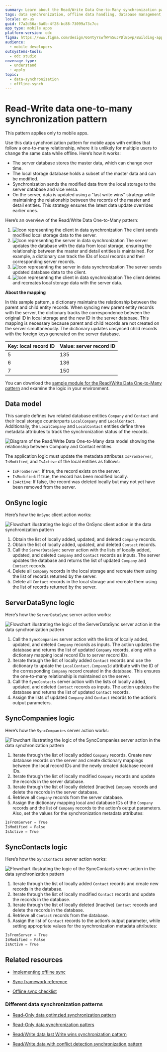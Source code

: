 ```yaml
---
summary: Learn about the Read/Write Data One-to-Many synchronization pattern in OutSystems Developer Cloud (ODC) for mobile apps, ensuring data consistency with a "last write wins" approach.
tags: data synchronization, offline data handling, database management, mobile app development, data consistency
locale: en-us
guid: f7a2d56a-6a0b-4f28-bc88-73099a73c7cc
app_type: mobile apps
platform-version: odc
figma: https://www.figma.com/design/6G4tyYswfWPn5uJPDlBpvp/Building-apps?node-id=7908-1062
audience:
  - mobile developers
outsystems-tools:
  - odc studio
coverage-type:
  - understand
  - apply
topic:
  - data-synchronization
  - offline-synch
---
```


# Read-Write data one-to-many synchronization pattern

<div class="info" markdown="1">

This pattern applies only to mobile apps.

</div>

Use this data synchronization pattern for mobile apps with entities that follow a one-to-many relationship, where it is unlikely for multiple users to change the same data while offline. Here’s how it works:

* The server database stores the master data, which can change over time.
* The local storage database holds a subset of the master data and can be modified.
* Synchronization sends the modified data from the local storage to the server database and vice versa.
* On the server, data is updated using a "last write wins" strategy while maintaining the relationship between the records of the master and detail entities. This strategy ensures the latest data update overrides earlier ones.

Here’s an overview of the Read/Write Data One-to-Many pattern:

1. ![Icon representing the client in data synchronization](images/icon-client.png "Client Icon") The client sends modified local storage data to the server.
1. ![Icon representing the server in data synchronization](images/icon-server.png "Server Icon") The server updates the database with the data from local storage, ensuring the relationship between the master and detail entities is maintained. For example, a dictionary can track the IDs of local records and their corresponding server records.
1. ![Icon representing the server in data synchronization](images/icon-server.png "Server Icon") The server sends updated database data to the client.
1. ![Icon representing the client in data synchronization](images/icon-client.png "Client Icon") The client deletes and recreates local storage data with the server data.

**About the mapping**

In this sample pattern, a dictionary maintains the relationship between the parent and child entity records. When syncing new parent entity records with the server, the dictionary tracks the correspondence between the original ID in local storage and the new ID in the server database. This mapping is necessary because parent and child records are not created on the server simultaneously. The dictionary updates unsynced child records with the foreign keys generated on the server database.

| Key: local record ID | Value: server record ID |
| ---------------------|------------------------ |
| 5                    | 135 |
| 6                    | 136 |
| 7                    | 150 |

You can download the [sample module for the Read/Write Data One-to-Many pattern](http://www.outsystems.com/forge/component/1638/Offline+Data+Sync+Patterns/) and examine the logic in your environment.

## Data model

This sample defines two related database entities `Company` and `Contact` and their local storage counterparts `LocalCompany` and `LocalContact`. Additionally, the `LocalCompany` and `LocalContact` entities define three metadata attributes to track the synchronization status of the records.

![Diagram of the Read/Write Data One-to-Many data model showing the relationship between Company and Contact entities](images/read-write-data-one-to-many-data-model-odcs.png "Read/Write Data One-to-Many Data Model")

The application logic must update the metadata attributes `IsFromServer`, `IsModified`, and `IsActive` of the local entities as follows:

* `IsFromServer`: If true, the record exists on the server.
* `IsModified`: If true, the record has been modified locally.
* `IsActive`: If false, the record was deleted locally but may not yet have been removed from the server.

## OnSync logic

Here’s how the `OnSync` client action works:

![Flowchart illustrating the logic of the OnSync client action in the data synchronization pattern](images/read-write-data-one-to-many-OnSync-odcs.png "OnSync Logic Flow")

1. Obtain the list of locally added, updated, and deleted `Company` records.
1. Obtain the list of locally added, updated, and deleted `Contact` records.
1. Call the `ServerDataSync` server action with the lists of locally added, updated, and deleted `Company` and `Contact` records as inputs. The server updates the database and returns the list of updated `Company` and `Contact` records.
1. Delete all `Company` records in the local storage and recreate them using the list of records returned by the server.
1. Delete all `Contact` records in the local storage and recreate them using the list of records returned by the server.

## ServerDataSync logic

Here’s how the `ServerDataSync` server action works:

![Flowchart illustrating the logic of the ServerDataSync server action in the data synchronization pattern](images/read-write-data-one-to-many-serverdatasync-odcs.png "ServerDataSync Logic Flow")

1. Call the `SyncCompanies` server action with the lists of locally added, updated, and deleted `Company` records as inputs. The action updates the database and returns the list of updated `Company` records, along with a dictionary mapping local record IDs to server record IDs.
1. Iterate through the list of locally added `Contact` records and use the dictionary to update the `LocalContact.CompanyId` attribute with the ID of the corresponding `Company` record created in the database. This ensures the one-to-many relationship is maintained on the server.
1. Call the `SyncContacts` server action with the lists of locally added, updated, and deleted `Contact` records as inputs. The action updates the database and returns the list of updated `Contact` records.
1. Assign the lists of updated `Company` and `Contact` records to the action’s output parameters.

## SyncCompanies logic

Here’s how the `SyncCompanies` server action works:

![Flowchart illustrating the logic of the SyncCompanies server action in the data synchronization pattern](images/read-write-data-one-to-many-synccompanies-odcs.png "SyncCompanies Logic Flow")

1. Iterate through the list of locally added `Company` records. Create new database records on the server and create dictionary mappings between the local record IDs and the newly created database record IDs.
1. Iterate through the list of locally modified `Company` records and update the records in the server database.
1. Iterate through the list of locally deleted (inactive) `Company` records and delete the records in the server database.
1. Retrieve all `Company` records from the server database.
1. Assign the dictionary mapping local and database IDs of the `Company` records and the list of `Company` records to the action’s output parameters. Also, set the values for the synchronization metadata attributes:

```javascript
IsFromServer = True  
IsModified = False  
IsActive = True
```

## SyncContacts logic

Here’s how the `SyncContacts` server action works:

![Flowchart illustrating the logic of the SyncContacts server action in the data synchronization pattern](images/read-write-data-one-to-many-synccontacts-odcs.png "SyncContacts Logic Flow")

1. Iterate through the list of locally added `Contact` records and create new records in the database.
1. Iterate through the list of locally modified `Contact` records and update the records in the database.
1. Iterate through the list of locally deleted (inactive) `Contact` records and delete the records in the database.
1. Retrieve all `Contact` records from the database.
1. Assign the list of `Contact` records to the action’s output parameter, while setting appropriate values for the synchronization metadata attributes:

```javascript
IsFromServer = True  
IsModified = False  
IsActive = True
```

## Related resources

* [Implementing offline sync](../sync-implement.md)
  
* [Sync framework reference](../sync-reference.md)
  
* [Offline sync checklist](../sync-checklist.md)

### Different data synchronization patterns

* [Read-Only data optimzied synchronization pattern](read-only-data-optimized.md)
  
* [Read-Only data synchronization patters](read-only-data.md)
  
* [Read/Write data last Write wins synchronization pattern](read-write-data-last-write-wins.md)
  
* [Read/Write data with conflict detection synchronization pattern](read-write-data-with-conflict-detection.md)
